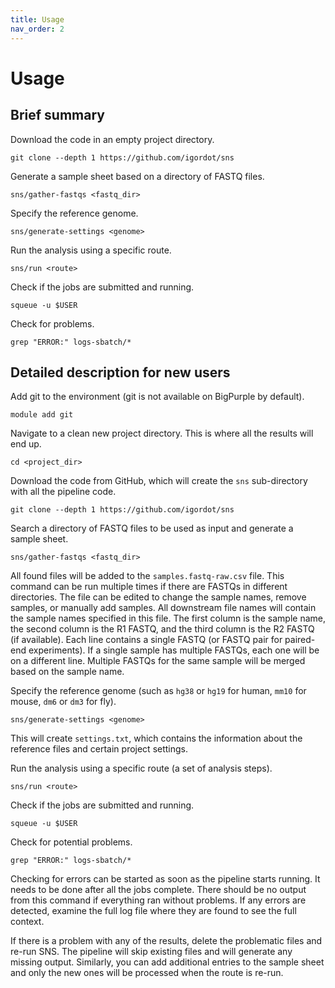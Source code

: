 ```yaml
---
title: Usage
nav_order: 2
---
```


# Usage

## Brief summary

Download the code in an empty project directory.

```
git clone --depth 1 https://github.com/igordot/sns
```

Generate a sample sheet based on a directory of FASTQ files.

```
sns/gather-fastqs <fastq_dir>
```

Specify the reference genome.

```
sns/generate-settings <genome>
```

Run the analysis using a specific route.

```
sns/run <route>
```

Check if the jobs are submitted and running.

```
squeue -u $USER
```

Check for problems.

```
grep "ERROR:" logs-sbatch/*
```

## Detailed description for new users

Add git to the environment (git is not available on BigPurple by default).

```
module add git
```

Navigate to a clean new project directory. This is where all the results will end up.

```
cd <project_dir>
```

Download the code from GitHub, which will create the `sns` sub-directory with all the pipeline code.

```
git clone --depth 1 https://github.com/igordot/sns
```

Search a directory of FASTQ files to be used as input and generate a sample sheet.

```
sns/gather-fastqs <fastq_dir>
```

All found files will be added to the `samples.fastq-raw.csv` file.
This command can be run multiple times if there are FASTQs in different directories.
The file can be edited to change the sample names, remove samples, or manually add samples.
All downstream file names will contain the sample names specified in this file.
The first column is the sample name, the second column is the R1 FASTQ, and the third column is the R2 FASTQ (if available).
Each line contains a single FASTQ (or FASTQ pair for paired-end experiments).
If a single sample has multiple FASTQs, each one will be on a different line.
Multiple FASTQs for the same sample will be merged based on the sample name.

Specify the reference genome (such as `hg38` or `hg19` for human, `mm10` for mouse, `dm6` or `dm3` for fly).

```
sns/generate-settings <genome>
```

This will create `settings.txt`, which contains the information about the reference files and certain project settings.

Run the analysis using a specific route (a set of analysis steps).

```
sns/run <route>
```

Check if the jobs are submitted and running.

```
squeue -u $USER
```

Check for potential problems.

```
grep "ERROR:" logs-sbatch/*
```

Checking for errors can be started as soon as the pipeline starts running.
It needs to be done after all the jobs complete.
There should be no output from this command if everything ran without problems.
If any errors are detected, examine the full log file where they are found to see the full context.

If there is a problem with any of the results, delete the problematic files and re-run SNS.
The pipeline will skip existing files and will generate any missing output.
Similarly, you can add additional entries to the sample sheet and only the new ones will be processed when the route is re-run.
